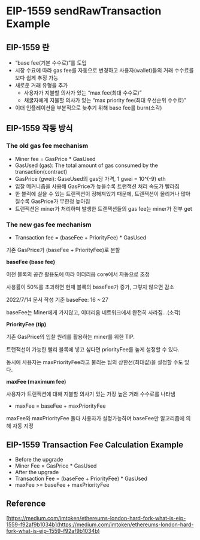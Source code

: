 # EIP-1559 sendRawTransaction Example

## EIP-1559 란

- “base fee(기본 수수료)”를 도입
- 시장 수요에 따라 gas fee를 자동으로 변경하고 사용자(wallet)들의 거래 수수료를 보다 쉽게 추정 가능
- 새로운 거래 유형을 추가
  - 사용자가 지불할 의사가 있는 “max fee(최대 수수료)”
  - 채굴자에게 지불할 의사가 있는 “max priority fee(최대 우선순위 수수료)”
- 이더 인플레이션을 부분적으로 늦추기 위해 base fee를 burn(소각)

## EIP-1559 작동 방식

### **The old gas fee mechanism**

- Miner fee = GasPrice \* GasUsed
- GasUsed (gas): The total amount of gas consumed by the transaction(contract)
- GasPrice (gwei): GaseUsed의 gas당 가격, 1 gwei = 10^(-9) eth
- 입찰 메커니즘을 사용해 GasPrice가 높을수록 트랜잭션 처리 속도가 빨라짐
- 한 블럭에 실을 수 있는 트랜잭션이 정해져있기 때문에, 트랜잭션이 몰리거나 많아질수록 GasPrice가 무한정 높아짐
- 트랜잭션은 miner가 처리하며 발생한 트랜잭션들의 gas fee는 miner가 전부 get

### **The new gas fee mechanism**

- Transaction fee = (baseFee + PriorityFee) \* GasUsed

기존 GasPrice가 (baseFee + PriorityFee)로 분할

**baseFee (base fee)**

이전 블록의 공간 활용도에 따라 이더리움 core에서 자동으로 조정

사용률이 50%를 초과하면 현재 블록의 baseFee가 증가, 그렇지 않으면 감소

2022/7/14 문서 작성 기준 baseFee: 16 ~ 27

baseFee는 Miner에게 가지않고, 이더리움 네트워크에서 완전히 사라짐…(소각)

**PriorityFee (tip)**

기존 GasPrice의 입찰 원리를 활용하는 miner를 위한 TIP.

트랜잭선이 가능한 빨리 블록에 넣고 싶다면 priorityFee를 높게 설정할 수 있다.

동시에 사용자는 maxPriorityFee라고 불리는 팁의 상한선(최대값)을 설정할 수도 있다.

**maxFee (maximum fee)**

사용자가 트랜잭션에 대해 지불할 의사기 있는 가장 높은 거래 수수료를 나타냄

- maxFee = baseFee + maxPriorityFee

maxFee와 maxPriorityFee 둘다 사용자가 설정가능하며 baseFee만 알고리즘에 의해 자동 지정

## **EIP-1559 Transaction Fee Calculation Example**

- Before the upgrade
- Miner Fee = GasPrice \* GasUsed
- After the upgrade
- Transaction Fee = (baseFee + PriorityFee) \* GasUsed
- maxFee >= baseFee + maxPriorityFee

## Reference

[https://medium.com/imtoken/ethereums-london-hard-fork-what-is-eip-1559-f92af9b1034b](https://medium.com/imtoken/ethereums-london-hard-fork-what-is-eip-1559-f92af9b1034b)
